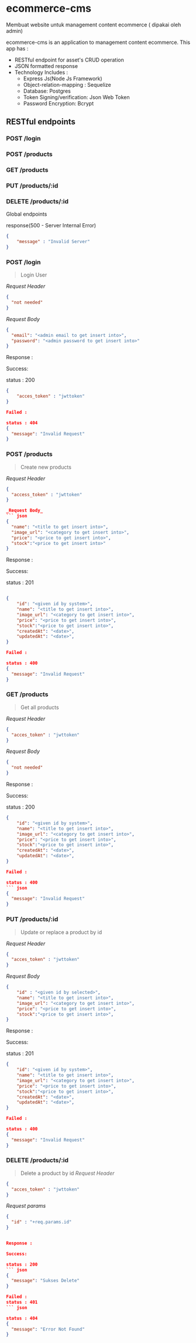 
# ecommerce-cms
Membuat website untuk management content ecommerce ( dipakai oleh admin)

ecommerce-cms is an application to management content ecommerce. This app has : 
* RESTful endpoint for asset's CRUD operation
* JSON formatted response
* Technology Includes : 
    - Express Js(Node Js Framework)
    - Object-relation-mapping : Sequelize
    - Database: Postgres
    - Token Signing/verification: Json Web Token
    - Password Encryption: Bcrypt

## RESTful endpoints
### POST /login
### POST /products
### GET /products
### PUT /products/:id
### DELETE /products/:id

Global endpoints

response(500 - Server Internal Error)
``` json 
{
    "message" : "Invalid Server"
}
```

### POST /login
> Login User

_Request Header_
``` json
{
  "not needed"
}
```

_Request Body_
``` json
{
  "email": "<admin email to get insert into>",
  "password": "<admin password to get insert into>"
}
```

Response :

Success: 

status : 200
``` json
{
    "acces_token" : "jwttoken"
}

Failed :

status : 404
{
  "message": "Invalid Request"
}
```
### POST /products

> Create new products

_Request Header_
``` json
{
  "access_token" : "jwttoken"
}

_Request Body_
``` json
{
  "name": "<title to get insert into>",
  "image_url": "<category to get insert into>",
  "price": "<price to get insert into>",
  "stock":"<price to get insert into>"
}
```

Response :

Success: 

status : 201
``` json

{
    "id": "<given id by system>",
    "name": "<title to get insert into>",
    "image_url": "<category to get insert into>",
    "price": "<price to get insert into>",
    "stock":"<price to get insert into>",
    "createdAt": "<date>",
    "updatedAt": "<date>",
}

Failed :

status : 400 
{
  "message": "Invalid Request"
}
```

### GET /products
> Get all products

_Request Header_
``` json
{
  "acces_token" : "jwttoken"
}
```

_Request Body_
``` json
{
  "not needed"
}
```

Response :

Success: 

status : 200
``` json
{
    "id": "<given id by system>",
    "name": "<title to get insert into>",
    "image_url": "<category to get insert into>",
    "price": "<price to get insert into>",
    "stock":"<price to get insert into>",
    "createdAt": "<date>",
    "updatedAt": "<date>",
}

Failed :

status : 400 
``` json
{
  "message": "Invalid Request"
}
```

### PUT /products/:id

> Update or replace a product by id


_Request Header_
``` json
{
  "acces_token" : "jwttoken"
}
```

_Request Body_
``` json
{
    "id" : "<given id by selected>",
    "name": "<title to get insert into>",
    "image_url": "<category to get insert into>",
    "price": "<price to get insert into>",
    "stock":"<price to get insert into>",
}
```

Response :

Success: 

status : 201
``` json
{
    "id": "<given id by system>",
    "name": "<title to get insert into>",
    "image_url": "<category to get insert into>",
    "price": "<price to get insert into>",
    "stock":"<price to get insert into>",
    "createdAt": "<date>",
    "updatedAt": "<date>",
}

Failed :

status : 400 
{
  "message": "Invalid Request"
}
```
### DELETE /products/:id

> Delete a product by id
_Request Header_
``` json
{
  "acces_token" : "jwttoken"
}
```
_Request params_
```json
{
  "id" : "+req.params.id"
}


Response :

Success: 

status : 200
``` json
{
  "message": "Sukses Delete"
}

Failed :
status : 401
``` json 

status : 404
{
  "message": "Error Not Found"
}
```






